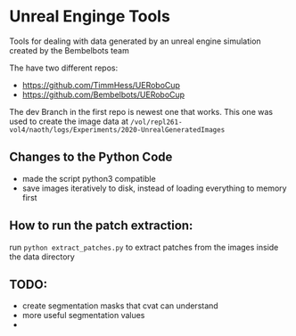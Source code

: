 # Unreal Enginge Tools
Tools for dealing with data generated by an unreal engine simulation created by the Bembelbots team

The have two different repos:  
- https://github.com/TimmHess/UERoboCup
- https://github.com/Bembelbots/UERoboCup

The dev Branch in the first repo is newest one that works. This one was used to create the
image data at `/vol/repl261-vol4/naoth/logs/Experiments/2020-UnrealGeneratedImages`

## Changes to the Python Code
- made the script python3 compatible
- save images iteratively to disk, instead of loading everything to memory first

## How to run the patch extraction:
run `python extract_patches.py` to extract patches from the images inside the data directory

## TODO:
- create segmentation masks that cvat can understand
- more useful segmentation values
-